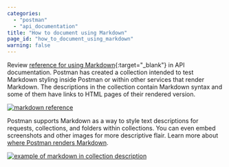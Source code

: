 ```yaml
---
categories:
  - "postman"
  - "api_documentation"
title: "How to document using Markdown"
page_id: "how_to_document_using_markdown"
warning: false
---
```



Review [reference for using Markdown](https://documenter.getpostman.com/view/33232/markdown-in-api-documentation/JsGc){:target="_blank"} in API documentation. Postman has created a collection intended to test Markdown styling inside Postman or within other services that render Markdown. The descriptions in the collection contain Markdown syntax and some of them have links to HTML pages of their rendered version. 

[![markdown reference](https://s3.amazonaws.com/postman-static-getpostman-com/postman-docs/59188697.png)](https://s3.amazonaws.com/postman-static-getpostman-com/postman-docs/59188697.png)

Postman supports Markdown as a way to style text descriptions for requests, collections, and folders within collections. You can even embed screenshots and other images for more descriptive flair. Learn more about [where Postman renders Markdown](/docs/postman/collections/using_markdown_for_descriptions).

[![example of markdown in collection description](https://s3.amazonaws.com/postman-static-getpostman-com/postman-docs/docs-markdown.png)](https://s3.amazonaws.com/postman-static-getpostman-com/postman-docs/docs-markdown.png)
